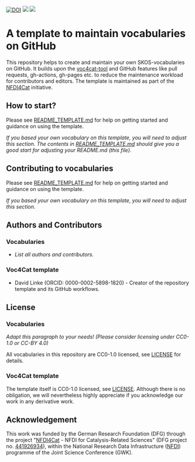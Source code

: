[![DOI](https://zenodo.org/badge/577900339.svg)](https://zenodo.org/badge/latestdoi/577900339)
[![](https://github.com/nfdi4cat/voc4cat-template/workflows/Publish/badge.svg)](https://github.com/nfdi4cat/voc4cat-template/actions)
[![](https://github.com/nfdi4cat/voc4cat-template/workflows/Build/badge.svg)](https://github.com/nfdi4cat/voc4cat-template/actions)

# A template to maintain vocabularies on GitHub

This repository helps to create and maintain your own SKOS-vocabularies on GitHub.
It builds upon the [voc4cat-tool](https://github.com/nfdi4cat/voc4cat-tool) and GitHub features like pull requests, gh-actions, gh-pages etc. to reduce the maintenance workload for contributors and editors.
The template is maintained as part of the [NFDI4Cat](http://www.nfdi4cat.org) initiative.

## How to start?

Please see [README_TEMPLATE.md](/README_TEMPLATE.md#how-to-start) for help on getting started and guidance on using the template.

*If you based your own vocabulary on this template, you will need to adjust this section.
The contents in [README_TEMPLATE.md](/README_TEMPLATE.md) should give you a good start for adjusting your README.md (this file).*

## Contributing to vocabularies

Please see [README_TEMPLATE.md](/README_TEMPLATE.md#contributing-to-vocabularies) for help on getting started and guidance on using the template.

*If you based your own vocabulary on this template, you will need to adjust this section.*

## Authors and Contributors

### Vocabularies

- *List all authors and contributors.*

### Voc4Cat template

- David Linke (ORCID: 0000-0002-5898-1820) - Creator of the repository template and its GitHub workflows.

## License

### Vocabularies

*Adapt this paragraph to your needs! (Please consider licensing under CC0-1.0 or CC-BY 4.0)*

All vocabularies in this repository are CC0-1.0 licensed, see [LICENSE](LICENSE) for details.

### Voc4Cat template

The template itself is CC0-1.0 licensed, see [LICENSE](https://github.com/nfdi4cat/voc4cat-template/blob/main/LICENSE). 
Although there is no obligation, we will nevertheless highly appreciate if you acknowledge our work in any derivative work.

## Acknowledgement

This work was funded by the German Research Foundation (DFG) through the project "[NFDI4Cat](https://www.nfdi4cat.org) - NFDI for Catalysis-Related Sciences" (DFG project no. [441926934](https://gepris.dfg.de/gepris/projekt/441926934)), within the National Research Data Infrastructure ([NFDI](https://www.nfdi.de)) programme of the Joint Science Conference (GWK).
